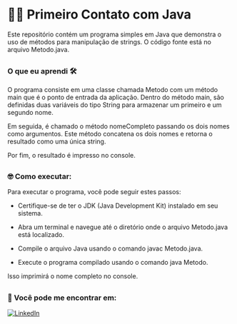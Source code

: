 # 👨‍💻 Primeiro Contato com Java
Este repositório contém um programa simples em Java que demonstra o uso de métodos para manipulação de strings. O código fonte está no arquivo Metodo.java.

##
###  O que eu aprendi 🛠

O programa consiste em uma classe chamada Metodo com um método main que é o ponto de entrada da aplicação. Dentro do método main, são definidas duas variáveis do tipo String para armazenar um primeiro e um segundo nome.

Em seguida, é chamado o método nomeCompleto passando os dois nomes como argumentos. Este método concatena os dois nomes e retorna o resultado como uma única string.

Por fim, o resultado é impresso no console.

##
### 🤓 Como executar:

Para executar o programa, você pode seguir estes passos:

  * Certifique-se de ter o JDK (Java Development Kit) instalado em seu sistema.

  * Abra um terminal e navegue até o diretório onde o arquivo Metodo.java está localizado.
  * Compile o arquivo Java usando o comando javac Metodo.java.
  * Execute o programa compilado usando o comando java Metodo.

Isso imprimirá o nome completo no console.

##
### 📲 Você pode me encontrar em:

[![LinkedIn](https://img.shields.io/badge/linkedin-%230077B5.svg?style=for-the-badge&logo=linkedin&logoColor=white)](www.linkedin.com/in/douglasgrund)
